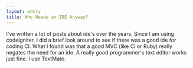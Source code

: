 ```yaml
---
layout: entry
title: Who Needs an IDE Anyway?
---
```


I've written a lot of posts about ide's over the years.  Since I am using codeigniter, I did a brief look around to see if there was a good ide for coding CI.  What I found was that a good MVC (like CI or Ruby) really negates the need for an ide.  A really good programmer's text editor works just fine.  I use TextMate.  

